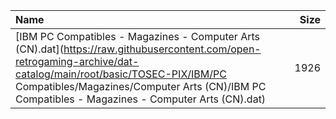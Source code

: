 |Name|Size|
|:---|---:|
|[IBM PC Compatibles - Magazines - Computer Arts (CN).dat](https://raw.githubusercontent.com/open-retrogaming-archive/dat-catalog/main/root/basic/TOSEC-PIX/IBM/PC Compatibles/Magazines/Computer Arts (CN)/IBM PC Compatibles - Magazines - Computer Arts (CN).dat)|1926|
